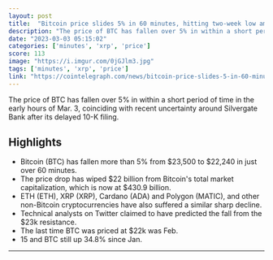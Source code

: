 ```yaml
---
layout: post
title:  "Bitcoin price slides 5% in 60 minutes, hitting two-week low amid Silvergate"
description: "The price of BTC has fallen over 5% in within a short period of time in the early hours of Mar. 3, coinciding with recent uncertainty around Silvergate Bank after its delayed 10-K filing."
date: "2023-03-03 05:15:02"
categories: ['minutes', 'xrp', 'price']
score: 113
image: "https://i.imgur.com/0jGJlm3.jpg"
tags: ['minutes', 'xrp', 'price']
link: "https://cointelegraph.com/news/bitcoin-price-slides-5-in-60-minutes-hitting-two-week-low-amid-silvergate"
---
```


The price of BTC has fallen over 5% in within a short period of time in the early hours of Mar. 3, coinciding with recent uncertainty around Silvergate Bank after its delayed 10-K filing.

## Highlights

- Bitcoin (BTC) has fallen more than 5% from $23,500 to $22,240 in just over 60 minutes.
- The price drop has wiped $22 billion from Bitcoin's total market capitalization, which is now at $430.9 billion.
- ETH (ETH), XRP (XRP), Cardano (ADA) and Polygon (MATIC), and other non-Bitcoin cryptocurrencies have also suffered a similar sharp decline.
- Technical analysts on Twitter claimed to have predicted the fall from the $23k resistance.
- The last time BTC was priced at $22k was Feb.
- 15 and BTC still up 34.8% since Jan.

---
